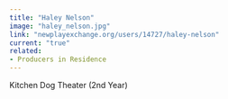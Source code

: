 ```yaml
---
title: "Haley Nelson"
image: "haley_nelson.jpg"
link: "newplayexchange.org/users/14727/haley-nelson"
current: "true"
related:
- Producers in Residence
---
```


Kitchen Dog Theater (2nd Year)


